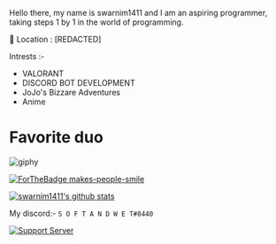 Hello there, my name is swarnim1411 and I am an aspiring programmer, taking steps 1 by 1 in the world of programming.

📍 Location : [REDACTED]

Intrests :-
* VALORANT
* DISCORD BOT DEVELOPMENT
* JoJo's Bizzare Adventures
* Anime

<h1> Favorite duo </h1>

![giphy](https://media0.giphy.com/media/sPtPHvqyANbuo/giphy.gif?cid=ecf05e47bn9pt284ccgrh5h7zfiqfbpj01g57g8sqq71awp2&rid=giphy.gif)


[![ForTheBadge makes-people-smile](http://ForTheBadge.com/images/badges/makes-people-smile.svg)](http://ForTheBadge.com)


[![swarnim1411's github stats](https://github-readme-stats.vercel.app/api?username=swarnim1411&theme=blue-green)](https://github.com/swarnim1411/github-readme-stats)


My discord:- `S O F T A N D W E T#8440`

[![Support Server](https://img.shields.io/discord/591914197219016707.svg?label=Discord&logo=Discord&colorB=7289da&style=for-the-badge)](https://discord.gg/kHg26bNWQE)
